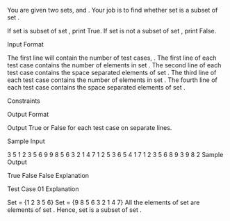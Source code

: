 You are given two sets,  and .
Your job is to find whether set  is a subset of set .

If set  is subset of set , print True.
If set  is not a subset of set , print False.

Input Format

The first line will contain the number of test cases, .
The first line of each test case contains the number of elements in set .
The second line of each test case contains the space separated elements of set .
The third line of each test case contains the number of elements in set .
The fourth line of each test case contains the space separated elements of set .

Constraints

Output Format

Output True or False for each test case on separate lines.

Sample Input

3
5
1 2 3 5 6
9
9 8 5 6 3 2 1 4 7
1
2
5
3 6 5 4 1
7
1 2 3 5 6 8 9
3
9 8 2
Sample Output

True 
False
False
Explanation

Test Case 01 Explanation

Set  = {1 2 3 5 6}
Set  = {9 8 5 6 3 2 1 4 7}
All the elements of set  are elements of set .
Hence, set  is a subset of set .